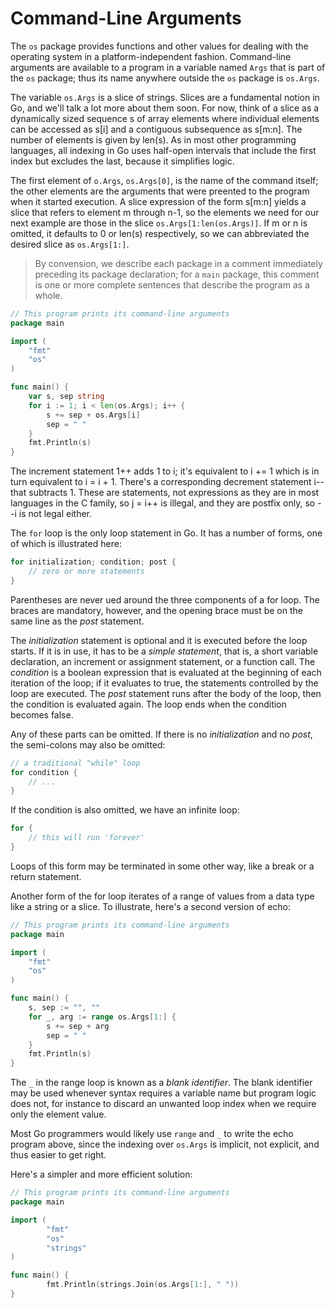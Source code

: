 # Command-Line Arguments

The `os` package provides functions and other values for dealing with the operating system in a platform-independent fashion. Command-line arguments are available to a program in a variable named `Args` that is part of the `os` package; thus its name anywhere outside the `os` package is `os.Args`.

The variable `os.Args` is a slice of strings. Slices are a fundamental notion in Go, and we'll talk a lot more about them soon. For now, think of a slice as a dynamically sized sequence s of array elements where individual elements can be accessed as s[i] and a contiguous subsequence as s[m:n]. The number of elements is given by len(s). As in most other programming languages, all indexing in Go uses half-open intervals that include the first index but excludes the last, because it simplifies logic. 

The first element of `o.Args`, `os.Args[0]`, is the name of the command itself; the other elements are the arguments that were preented to the program when it started execution. A slice expression of the form s[m:n] yields a slice that refers to element m through n-1, so the elements we need for our next example are those in the slice `os.Args[1:len(os.Args)]`. If m or n is omitted, it defaults to 0 or len(s) respectively, so we can abbreviated the desired slice as `os.Args[1:]`.

>By convension, we describe each package in a comment immediately preceding its package declaration; for a `main` package, this comment is one or more complete sentences that describe the program as a whole.

```go
// This program prints its command-line arguments
package main

import (
	"fmt"
	"os"
)

func main() {
	var s, sep string
	for i := 1; i < len(os.Args); i++ {
		s += sep + os.Args[i]
		sep = " "
	}
	fmt.Println(s)
}
```

The increment statement 1++ adds 1 to i; it's equivalent to i += 1 which is in turn equivalent to i = i + 1. There's a corresponding decrement statement i-- that subtracts 1. These are statements, not expressions as they are in most languages in the C family, so j = i++ is illegal, and they are postfix only, so --i is not legal either.

The `for` loop is the only loop statement in Go. It has a number of forms, one of which is illustrated here:

```go
for initialization; condition; post {
    // zero or more statements
}
```

Parentheses are never ued around the three components of a for loop. The braces are mandatory, however, and the opening brace must be on the same line as the *post* statement.

The *initialization* statement is optional and it is executed before the loop starts. If it is in use, it has to be a *simple statement*, that is, a short variable declaration, an increment or assignment statement, or a function call. The *condition* is a boolean expression that is evaluated at the beginning of each iteration of the loop; if it evaluates to true, the statements controlled by the loop are executed. The *post* statement runs after the body of the loop, then the condition is evaluated again. The loop ends when the condition becomes false.

Any of these parts can be omitted. If there is no *initialization* and no *post*, the semi-colons may also be omitted:

```go
// a traditional "while" loop
for condition {
    // ...
}
```

If the condition is also omitted, we have an infinite loop:

```go
for {
    // this will run 'forever'
}
```

Loops of this form may be terminated in some other way, like a break or a return statement.

Another form of the for loop iterates of a range of values from a data type like a string or a slice. To illustrate, here's a second version of echo:

```go
// This program prints its command-line arguments
package main

import (
	"fmt"
	"os"
)

func main() {
	s, sep := "", ""
	for _, arg := range os.Args[1:] {
		s += sep + arg
		sep = " "
	}
	fmt.Println(s)
}
```

The `_` in the range loop is known as a *blank identifier*. The blank identifier may be used whenever syntax requires a variable name but program logic does not, for instance to discard an unwanted loop index when we require only the element value.

Most Go programmers would likely use `range` and `_` to write the echo program above, since the indexing over `os.Args` is implicit, not explicit, and thus easier to get right.

Here's a simpler and more efficient solution:

```go
// This program prints its command-line arguments
package main

import (
        "fmt"
        "os"
        "strings"
)

func main() {
        fmt.Println(strings.Join(os.Args[1:], " "))
}
```